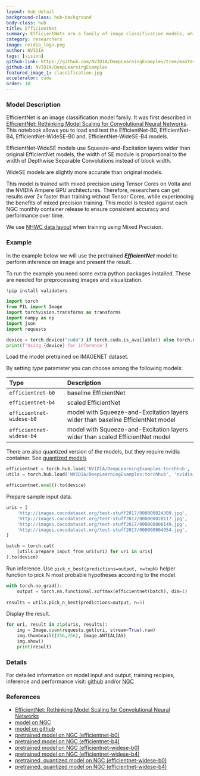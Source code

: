 ```yaml
---
layout: hub_detail
background-class: hub-background
body-class: hub
title: EfficientNet
summary: EfficientNets are a family of image classification models, which achieve state-of-the-art accuracy, being an order-of-magnitude smaller and faster. Trained with mixed precision using Tensor Cores.
category: researchers
image: nvidia_logo.png
author: NVIDIA
tags: [vision]
github-link: https://github.com/NVIDIA/DeepLearningExamples/tree/master/PyTorch/Classification/ConvNets/efficientnet
github-id: NVIDIA/DeepLearningExamples
featured_image_1: classification.jpg
accelerator: cuda
order: 10
---
```



### Model Description

EfficientNet is an image classification model family. It was first described in [EfficientNet: Rethinking Model Scaling for Convolutional Neural Networks](https://arxiv.org/abs/1905.11946). This notebook allows you to load and test the EfficientNet-B0, EfficientNet-B4, EfficientNet-WideSE-B0 and, EfficientNet-WideSE-B4 models.

EfficientNet-WideSE models use Squeeze-and-Excitation layers wider than original EfficientNet models, the width of SE module is proportional to the width of Depthwise Separable Convolutions instead of block width.

WideSE models are slightly more accurate than original models.

This model is trained with mixed precision using Tensor Cores on Volta and the NVIDIA Ampere GPU architectures. Therefore, researchers can get results over 2x faster than training without Tensor Cores, while experiencing the benefits of mixed precision training. This model is tested against each NGC monthly container release to ensure consistent accuracy and performance over time.

We use [NHWC data layout](https://pytorch.org/tutorials/intermediate/memory_format_tutorial.html) when training using Mixed Precision.

### Example

In the example below we will use the pretrained ***EfficientNet*** model to perform inference on image and present the result.

To run the example you need some extra python packages installed. These are needed for preprocessing images and visualization.
```python
!pip install validators
```

```python
import torch
from PIL import Image
import torchvision.transforms as transforms
import numpy as np
import json
import requests

device = torch.device("cuda") if torch.cuda.is_available() else torch.device("cpu")
print(f'Using {device} for inference')
```

Load the model pretrained on IMAGENET dataset.

By setting *type* parameter you can choose among the following models:

| Type | Description |
| :----- | :----- |
| `efficientnet-b0` | baseline EfficientNet |
| `efficientnet-b4` | scaled EfficientNet|
| `efficientnet-widese-b0` | model with Squeeze-and-Excitation layers wider than baseline EfficientNet model |
| `efficientnet-widese-b4` | model with Squeeze-and-Excitation layers wider than scaled EfficientNet model |

There are also quantized version of the models, but they require nvidia container. See [quantized models](https://github.com/NVIDIA/DeepLearningExamples/tree/master/PyTorch/Classification/ConvNets/efficientnet#quantization)
```python
efficientnet = torch.hub.load('NVIDIA/DeepLearningExamples:torchhub', 'nvidia_efficientnet', type='efficientnet-widese-b0')
utils = torch.hub.load('NVIDIA/DeepLearningExamples:torchhub', 'nvidia_convnets_processing_utils')

efficientnet.eval().to(device)

```

Prepare sample input data.
```python
uris = [
    'http://images.cocodataset.org/test-stuff2017/000000024309.jpg',
    'http://images.cocodataset.org/test-stuff2017/000000028117.jpg',
    'http://images.cocodataset.org/test-stuff2017/000000006149.jpg',
    'http://images.cocodataset.org/test-stuff2017/000000004954.jpg',
]

batch = torch.cat(
    [utils.prepare_input_from_uri(uri) for uri in uris]
).to(device)
```

Run inference. Use `pick_n_best(predictions=output, n=topN)` helper function to pick N most probable hypotheses according to the model.
```python
with torch.no_grad():
    output = torch.nn.functional.softmax(efficientnet(batch), dim=1)
    
results = utils.pick_n_best(predictions=output, n=5)
```

Display the result.
```python
for uri, result in zip(uris, results):
    img = Image.open(requests.get(uri, stream=True).raw)
    img.thumbnail((256,256), Image.ANTIALIAS)
    img.show()
    print(result)
```

### Details
For detailed information on model input and output, training recipies, inference and performance visit:
[github](https://github.com/NVIDIA/DeepLearningExamples/tree/master/PyTorch/Classification/ConvNets/efficientnet)
and/or [NGC](https://ngc.nvidia.com/catalog/resources/nvidia:efficientnet_for_pytorch)

### References

 - [EfficientNet: Rethinking Model Scaling for Convolutional Neural Networks](https://arxiv.org/abs/1905.11946)
 - [model on NGC](https://ngc.nvidia.com/catalog/resources/nvidia:efficientnet_for_pytorch)
 - [model on github](https://github.com/NVIDIA/DeepLearningExamples/tree/master/PyTorch/Classification/ConvNets/efficientnet)
 - [pretrained model on NGC (efficientnet-b0)](https://ngc.nvidia.com/catalog/models/nvidia:efficientnet_b0_pyt_amp)
 - [pretrained model on NGC (efficientnet-b4)](https://ngc.nvidia.com/catalog/models/nvidia:efficientnet_b4_pyt_amp)
 - [pretrained model on NGC (efficientnet-widese-b0)](https://ngc.nvidia.com/catalog/models/nvidia:efficientnet_widese_b0_pyt_amp)
 - [pretrained model on NGC (efficientnet-widese-b4)](https://ngc.nvidia.com/catalog/models/nvidia:efficientnet_widese_b4_pyt_amp)
 - [pretrained, quantized model on NGC (efficientnet-widese-b0)](https://ngc.nvidia.com/catalog/models/nvidia:efficientnet_widese_b0_pyt_amp)
 - [pretrained, quantized model on NGC (efficientnet-widese-b4)](https://ngc.nvidia.com/catalog/models/nvidia:efficientnet_widese_b4_pyt_amp)
 
```python

```
